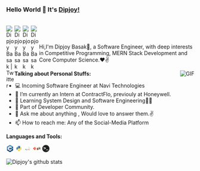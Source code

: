 ### Hello World 👋 It's [Dipjoy!](https://www.linkedin.com/in/dipjoy-basak-3738b8191/)

<br/>


<a href="https://twitter.com/DipjoyBasak1">
<img align="left" alt="Dipjoy Basak | Twitter" width="22px" src="https://cdn.jsdelivr.net/npm/simple-icons@v3/icons/twitter.svg" />
</a>
<a href="https://www.linkedin.com/in/dipjoy-basak-3738b8191/">
<img align="left" alt="Dipjoy Basak" width="22px" src="https://cdn.jsdelivr.net/npm/simple-icons@v3/icons/linkedin.svg" />
</a>
<a href="https://medium.com/@basakdipjoy">
<img align="left" alt="Dipjoy Basak" width="22px" src="https://cdn.jsdelivr.net/npm/simple-icons@v3/icons/medium.svg" />
</a>
<a href="https://www.instagram.com/basakdipjoy">
<img align="left" alt="Dipjoy Basak" width="22px" src="https://cdn.jsdelivr.net/npm/simple-icons@v3/icons/instagram.svg" />
</a>
<br />

<br />

Hi,I'm Dipjoy Basak🙌, a Software Engineer, with deep interests in Competitive Programming, MERN Stack Development and Core Computer Science.❤✌


<img align="right" alt="GIF" src="https://media.giphy.com/media/USV0ym3bVWQJJmNu3N/giphy.gif" />


**Talking about Personal Stuffs:**

- 💻 Incoming Software Engineer at Navi Technologies
- 🔭 I’m currently an Intern at ContractFlo, previouly at Honeywell.
- 🌱 Learning System Design and Software Engineering👨‍💻
- 👯 Part of Developer Community.
- 💬 Ask me about anything , Would love to answer them.✌
- 📫 How to reach me: Any of the Social-Media Platform 

**Languages and Tools:**

<code><img height="20" src="https://raw.githubusercontent.com/github/explore/80688e429a7d4ef2fca1e82350fe8e3517d3494d/topics/cpp/cpp.png"></code>
<code><img height="20" src="https://raw.githubusercontent.com/github/explore/80688e429a7d4ef2fca1e82350fe8e3517d3494d/topics/python/python.png"></code>
<code><img height="20" src="https://raw.githubusercontent.com/github/explore/80688e429a7d4ef2fca1e82350fe8e3517d3494d/topics/mysql/mysql.png"></code>
<code><img height="20" src="https://raw.githubusercontent.com/github/explore/80688e429a7d4ef2fca1e82350fe8e3517d3494d/topics/git/git.png"></code>
<code><img height="20" src="https://raw.githubusercontent.com/github/explore/80688e429a7d4ef2fca1e82350fe8e3517d3494d/topics/terminal/terminal.png"></code>

![Dipjoy's github stats](https://github-readme-stats.vercel.app/api?username=DIPJOY10&show_icons=true&hide_border=true)
